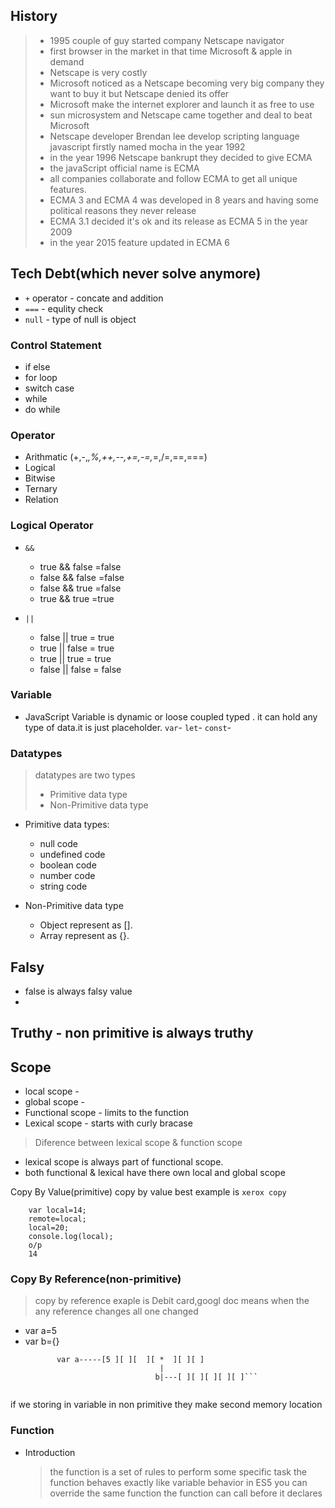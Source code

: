 ## History
 >- 1995 couple of guy started company Netscape navigator 
 >- first browser in the market in that time Microsoft & apple in demand
 >- Netscape is very costly 
 >- Microsoft noticed as a Netscape becoming very big company they want to buy it but Netscape denied its offer
 >- Microsoft make the internet explorer and launch it as free to use
 >- sun microsystem and Netscape came together and deal to beat Microsoft 
 >- Netscape developer Brendan lee develop scripting language javascript firstly named mocha in the year 1992
 >- in the year 1996 Netscape bankrupt they decided to give ECMA 
 >- the javaScript official name is ECMA
 >- all companies collaborate and follow ECMA to get all unique features.
 >- ECMA 3 and ECMA 4 was developed in 8 years and having some political reasons they never     release 
 >- ECMA 3.1 decided it's ok  and its release as ECMA 5 in the year 2009
 >- in the year 2015 feature updated in ECMA 6

## Tech Debt(which never solve anymore)
  - `+` operator - concate and  addition 
  - `===` - equlity check
  - `null` - type of null is object 

### Control Statement 
  - if else
  - for loop
  - switch case 
  - while 
  - do while
### Operator 
  - Arithmatic (+,-,*,%,++,--,+=,-=,*=,/=,==,===)
  - Logical
  - Bitwise
  - Ternary
  - Relation

### Logical Operator 
  - `&&` 
    - true && false =false
    - false && false =false
    - false && true =false
    - true && true  =true       
        
  - `||`
    - false || true = true
    - true || false = true
    - true || true = true
    - false || false = false

### Variable
 - JavaScript Variable is dynamic or  loose coupled  typed . it can hold any type of data.it is just placeholder.
`var`-
`let`-
`const`-


### Datatypes
 >datatypes are two types 
 > - Primitive data type
 > - Non-Primitive data type
 - Primitive data types:
     - null        code 
     - undefined   code
     - boolean     code 
     - number      code
     - string      code

- Non-Primitive data type
  - Object represent as [].
  - Array represent as {}.

## Falsy
 - false is always falsy value
 - 
## Truthy - non primitive is always truthy

## Scope 
  - local scope -
  - global scope -
  - Functional scope - limits to the function
  - Lexical scope - starts with curly bracase 

>Diference between lexical scope & function scope
 - lexical scope is always part of functional scope.
 - both functional & lexical have there own local and global scope 

Copy By Value(primitive) 
copy by value best example is `xerox copy`
```    
    var local=14;
    remote=local;
    local=20;
    console.log(local);
    o/p
    14
```
 

### Copy By Reference(non-primitive)
> copy by reference exaple is Debit card,googl doc
> means when the any reference changes all one changed

  

- var a=5
- var b={}         
  ```                
         var a-----[5 ][ ][  ][ *  ][ ][ ] 
                                |
                               b|---[ ][ ][ ][ ][ ]```
 
if we storing in variable in non primitive they make second memory location
### Function
- Introduction 
  > the function is a set of rules to perform some specific task
  > the function behaves exactly like variable behavior in ES5
  > you can override the same function 
  > the function can call before it declares 


                 
















        
